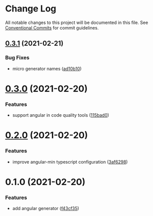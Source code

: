 # Change Log

All notable changes to this project will be documented in this file.
See [Conventional Commits](https://conventionalcommits.org) for commit guidelines.

## [0.3.1](https://github.com/developer239/compgen/compare/@compgen/angular-min@0.3.0...@compgen/angular-min@0.3.1) (2021-02-21)


### Bug Fixes

* micro generator names ([ad10b10](https://github.com/developer239/compgen/commit/ad10b10f7211b5b791b1c43d5da5e59e4dd6195d))





# [0.3.0](https://github.com/developer239/compgen/compare/@compgen/angular-min@0.2.0...@compgen/angular-min@0.3.0) (2021-02-20)


### Features

* support angular in code quality tools ([115bad0](https://github.com/developer239/compgen/commit/115bad0e04e490152dcf57341ae2a3c6112f6e2d))





# [0.2.0](https://github.com/developer239/compgen/compare/@compgen/angular-min@0.1.0...@compgen/angular-min@0.2.0) (2021-02-20)


### Features

* improve angular-min typescript configuration ([3af6298](https://github.com/developer239/compgen/commit/3af6298bc9ce6cb0dacc42c14d3f1bee24aef86a))





# 0.1.0 (2021-02-20)


### Features

* add angular generator ([f43cf35](https://github.com/developer239/compgen/commit/f43cf35cab35611c525cd185158bbc6b9e36979d))
